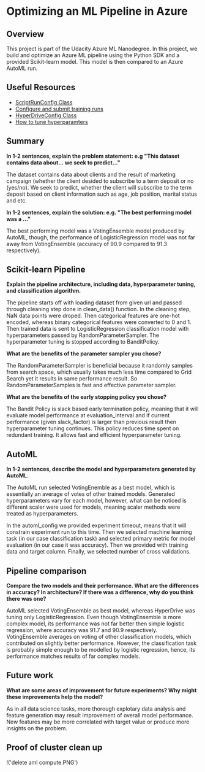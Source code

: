 # Optimizing an ML Pipeline in Azure

## Overview
This project is part of the Udacity Azure ML Nanodegree.
In this project, we build and optimize an Azure ML pipeline using the Python SDK and a provided Scikit-learn model.
This model is then compared to an Azure AutoML run.

## Useful Resources
- [ScriptRunConfig Class](https://docs.microsoft.com/en-us/python/api/azureml-core/azureml.core.scriptrunconfig?view=azure-ml-py)
- [Configure and submit training runs](https://docs.microsoft.com/en-us/azure/machine-learning/how-to-set-up-training-targets)
- [HyperDriveConfig Class](https://docs.microsoft.com/en-us/python/api/azureml-train-core/azureml.train.hyperdrive.hyperdriveconfig?view=azure-ml-py)
- [How to tune hyperparamters](https://docs.microsoft.com/en-us/azure/machine-learning/how-to-tune-hyperparameters)


## Summary
**In 1-2 sentences, explain the problem statement: e.g "This dataset contains data about... we seek to predict..."**

The dataset contains data about clients and the result of marketing campaign (whether the client desided to subscribe to a term deposit or no (yes/no). We seek to predict, whether the client will subscribe to the term deposit based on client information such as age, job position, marital status and etc.

**In 1-2 sentences, explain the solution: e.g. "The best performing model was a ..."**

The best performing model was a VotingEnsemble model produced by AutoML, though, the performance of LogisticRegression model was not far away from VotingEnsemble (accuracy of 90.9 compared to 91.3 respectively). 

## Scikit-learn Pipeline
**Explain the pipeline architecture, including data, hyperparameter tuning, and classification algorithm.**

The pipeline starts off with loading dataset from given url and passed through cleaning step done in clean_data() function. In the cleaning step, NaN data points were droped. Then categorical features are one-hot encoded, whereas binary categorical features were converted to 0 and 1. Then trained data is sent to LogisticRegression classification model with hyperparameters passed by RandomParameterSampler. The hyperparameter tuning is stopped according to BanditPolicy. 

**What are the benefits of the parameter sampler you chose?**

The RandomParameterSampler is beneficial because it randomly samples from search space, which usually takes much less time compared to Grid Search yet it results in same performance result. So RandomParameterSamples is fast and effective parameter sampler. 

**What are the benefits of the early stopping policy you chose?**

The Bandit Policy is slack based early termination policy, meaning that it will evaluate model performance at evaluation_interval and if current performance (given slack_factor) is larger than previous result then hyperparameter tuning continues. This policy reduces time spent on redundant training. It allows fast and efficient hyperparameter tuning. 

## AutoML
**In 1-2 sentences, describe the model and hyperparameters generated by AutoML.**

The AutoML run selected VotingEnemble as a best model, which is essentially an average of votes of other trained models. Generated hyperparameters vary for each model, however, what can be noticed is different scaler were used for models, meaning scaler methods were treated as hyperparameters.

In the automl_config we provided experiment timeout, means that it will constrain experiment run to this time. Then we selected machine learning task (in our case classification task) and selected primary metric for model evaluation (in our case it was accuracy). Then we provided with training data and target column. Finally, we selected number of cross validations. 

## Pipeline comparison
**Compare the two models and their performance. What are the differences in accuracy? In architecture? If there was a difference, why do you think there was one?**

AutoML selected VotingEnsemble as best model, whereas HyperDrive was tuning only LogisticRegression. Even though VotingEnsemble is more complex model, its performance was not far better then simple logistic regression, where accuracy was 91.7 and 90.9 respectively. VotingEnsemble averages on voting of other classification models, which contributed on slightly better performance. However, the classification task is probably simple enough to be modelled by logistic regression, hence, its performance matches results of far complex models. 

## Future work
**What are some areas of improvement for future experiments? Why might these improvements help the model?**

As in all data science tasks, more thorough explotary data analysis and feature generation may result improvement of overall model performance. New features may be more correlated with target value or produce more insights on the problem.

## Proof of cluster clean up
!('delete aml compute.PNG')
